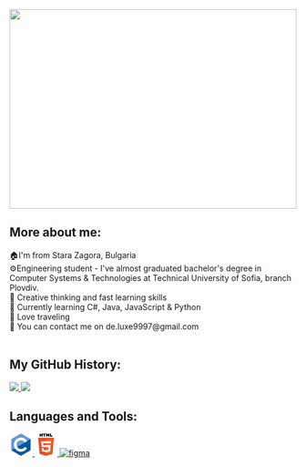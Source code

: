 <img height="350em" width="100%" align="center" src="https://cdn.githubraw.com/danevairena/danevairena/main/hello.png"></img>
<h2>More about me:</h2>
🏠I'm from Stara Zagora, Bulgaria<br>
⚙️Engineering student - I've almost graduated bachelor's degree in<br>Computer Systems & Technologies at Technical University of Sofia, branch Plovdiv.<br>
🎨 Creative thinking and fast learning skills<br>
🧩 Currently learning C#, Java, JavaScript & Python<br>
🚗 Love traveling<br>
📩 You can contact me on de.luxe9997@gmail.com<br><br>

<h2>My GitHub History:</h2>
<a href="https://github.com/danevairena">
  <img height="150em" src="https://github-readme-stats.vercel.app/api?username=danevairena&show_icons=false&bg_color=c2abbc,a4839a,62465c&title_color=fff&text_color=fff" />
  <img height="150em" src="https://github-readme-stats.vercel.app/api/top-langs/?username=danevairena&bg_color=c2abbc,a4839a,62465c&title_color=fff&text_color=fff&layout=compact" />
</a>

<h2 align="left">Languages and Tools:</h2>
<p align="left"> <a href="https://www.cprogramming.com/" target="_blank" rel="noreferrer"> <img src="https://raw.githubusercontent.com/devicons/devicon/master/icons/c/c-original.svg" alt="c" width="40" height="40"/> </a> <a href="https://www.w3.org/html/" target="_blank" rel="noreferrer"> <img src="https://raw.githubusercontent.com/devicons/devicon/master/icons/html5/html5-original-wordmark.svg" alt="html5" width="40" height="40"/> </a> <a href="https://www.figma.com/" target="_blank" rel="noreferrer"> <img src="https://www.vectorlogo.zone/logos/figma/figma-icon.svg" alt="figma" width="40" height="40"/> </a> </p>
